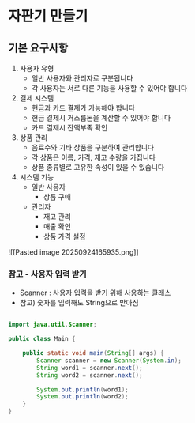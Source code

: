 # 자판기 만들기

## 기본 요구사항

1. 사용자 유형
    - 일반 사용자와 관리자로 구분됩니다
    - 각 사용자는 서로 다른 기능을 사용할 수 있어야 합니다
2. 결제 시스템
    - 현금과 카드 결제가 가능해야 합니다
    - 현금 결제시 거스름돈을 계산할 수 있어야 합니다
    - 카드 결제시 잔액부족 확인
3. 상품 관리
    - 음료수와 기타 상품을 구분하여 관리합니다
    - 각 상품은 이름, 가격, 재고 수량을 가집니다
    - 상품 종류별로 고유한 속성이 있을 수 있습니다
4. 시스템 기능
    - 일반 사용자
        - 상품 구매
    - 관리자
        - 재고 관리
        - 매출 확인
        - 상품 가격 설정

![[Pasted image 20250924165935.png]]



### 참고 - 사용자 입력 받기

- Scanner : 사용자 입력을 받기 위해 사용하는 클래스
- 참고) 숫자를 입력해도 String으로 받아짐

```java

import java.util.Scanner;

public class Main {

    public static void main(String[] args) {
        Scanner scanner = new Scanner(System.in);
        String word1 = scanner.next();
        String word2 = scanner.next();

        System.out.println(word1);
        System.out.println(word2);
    }
}
```